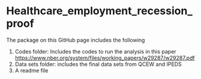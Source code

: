 # Healthcare_employment_recession_proof
The package on this GitHub page includes the following 
1.	Codes folder: Includes the codes to run the analysis in this paper https://www.nber.org/system/files/working_papers/w29287/w29287.pdf
2.	Data sets folder: includes the final data sets from QCEW and IPEDS
3.	A readme file
